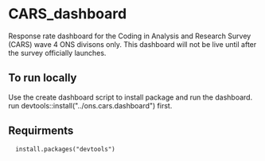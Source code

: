 # CARS_dashboard

Response rate dashboard for the Coding in Analysis and Research Survey (CARS) wave 4 ONS divisons only. This dashboard will not be live until after the survey officially launches. 

## To run locally

Use the create dashboard script to install package and run the dashboard. run devtools::install("../ons.cars.dashboard") first.

## Requirments

```
  install.packages("devtools") 
```
